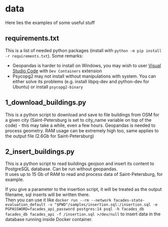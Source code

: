 # data

Here lies the examples of some useful stuff

## requirements.txt

This is a list of needed python packages (install with `python -m pip install -r requirements.txt`).
Some remarks:

- Geopandas is harder to install on Windows, you may wish to user [Visual Studio Code](https://code.visualstudio.com/) with `Dev Containers` extension
- Psycopg2 may not install without manipulations with system. You can either solve its problems (e.g. install libpq-dev and python-dev for Ubuntu) or install `psycopg2-binary`

## 1_download_buildings.py

This is a python script to download and save to file buildings from OSM for a given city (Saint-Petersburg is set to city_name variable on top of the code) -
  this may take a while, even a few hours. Geopandas is needed to process geometry. RAM usage can be extremely high too, same applies to the output file (2.6Gb for Saint-Petersburg)

## 2_insert_buildings.py

This is a python script to read buildings geojson and insert its content to PostgreSQL database. Can be run without geopandas.  
It uses up to 15 Gb of RAM to read and process data of Saint-Petersburg, for example.


If you give a parameter to the insertion script, it will be treated as the output filename, sql inserts will be written there.  
Then you can use it like `docker run --rm --network facades-state-evaluation_default -v "$PWD"/samples/insertion.sql:/insertion.sql -e PGPASSWORD=facades_api_password postgres:14 psql -h facades_db facades_db facades_api -f /insertion.sql >/dev/null`
  to insert data in the database running inside Docker container.